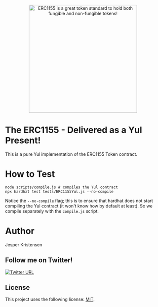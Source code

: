 <p align="center">
  <img src="erc1155.jpg" width="350" title="ERC1155 is a great token standard to hold both fungible and non-fungible tokens!">
</p>

# The ERC1155 - Delivered as a Yul Present!

This is a pure Yul implementation of the ERC1155 Token contract.

# How to Test

```shell
node scripts/compile.js # compiles the Yul contract
npx hardhat test tests/ERC1155Yul.js --no-compile
```

Notice the `--no-compile` flag; this is to ensure that hardhat does not start compiling the Yul contract (it won't know how by default at least).
So we compile separately with the `compile.js` script.

# Author
Jesper Kristensen

## Follow me on Twitter!

[![Twitter URL](https://img.shields.io/twitter/url/https/twitter.com/cryptojesperk.svg?style=social&label=Follow%20%40cryptojesperk)](https://twitter.com/cryptojesperk)

## License
This project uses the following license: [MIT](https://github.com/bisguzar/twitter-scraper/blob/master/LICENSE).
